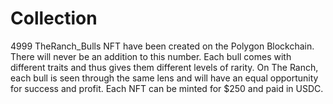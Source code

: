 # Collection

4999 TheRanch\_Bulls NFT have been created on the Polygon Blockchain. There will never be an addition to this number. Each bull comes with different traits and thus gives them different levels of rarity. On The Ranch, each bull is seen through the same lens and will have an equal opportunity for success and profit. Each NFT can be minted for $250 and paid in USDC.

